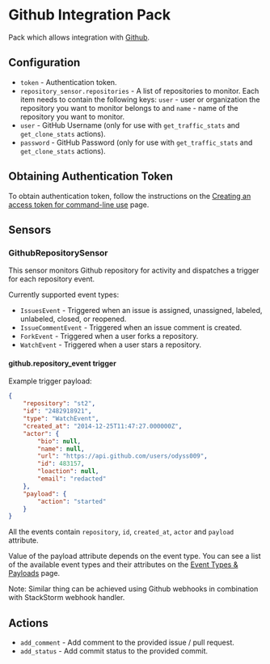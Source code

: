 # Github Integration Pack

Pack which allows integration with [Github](https://github.com/).

## Configuration

* ``token`` - Authentication token.
* ``repository_sensor.repositories`` - A list of repositories to monitor. Each
  item needs to contain the following keys: ``user`` - user or organization the
  repository you want to monitor belongs to and ``name`` - name of the
  repository you want to monitor.
* ``user`` - GitHub Username (only for use with ``get_traffic_stats`` and ``get_clone_stats`` actions).
* ``password`` - GitHub Password (only for use with ``get_traffic_stats`` and ``get_clone_stats`` actions).

## Obtaining Authentication Token

To obtain authentication token, follow the instructions on the [Creating an
access token for command-line use](https://help.github.com/articles/creating-an-access-token-for-command-line-use/)
page.

## Sensors

### GithubRepositorySensor

This sensor monitors Github repository for activity and dispatches a trigger
for each repository event.

Currently supported event types:

* ``IssuesEvent`` - Triggered when an issue is assigned, unassigned, labeled,
  unlabeled, closed, or reopened.
* ``IssueCommentEvent`` - Triggered when an issue comment is created.
* ``ForkEvent`` - Triggered when a user forks a repository.
* ``WatchEvent`` - Triggered when a user stars a repository.

#### github.repository_event trigger

Example trigger payload:

```json
{
    "repository": "st2",
    "id": "2482918921",
    "type": "WatchEvent",
    "created_at": "2014-12-25T11:47:27.000000Z",
    "actor": {
        "bio": null,
        "name": null,
        "url": "https://api.github.com/users/odyss009",
        "id": 483157,
        "loaction": null,
        "email": "redacted"
    },
    "payload": {
        "action": "started"
    }
}
```

All the events contain `repository`, `id`, `created_at`, `actor` and
`payload` attribute.

Value of the payload attribute depends on the event type. You can see a list
of the available event types and their attributes on the [Event Types &
Payloads](https://developer.github.com/v3/activity/events/types/) page.

Note: Similar thing can be achieved using Github webhooks in combination with
StackStorm webhook handler.

## Actions

* ``add_comment`` - Add comment to the provided issue / pull request.
* ``add_status`` - Add commit status to the provided commit.
